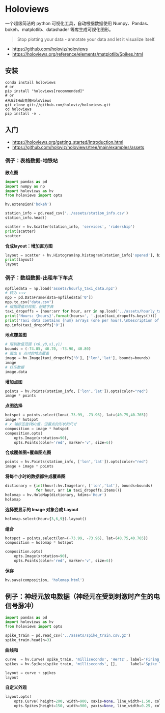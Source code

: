 # Holoviews

一个超级简洁的 python 可视化工具，自动根据数据使用 Numpy、Pandas、bokeh、matplotlib、datashader 等库生成可视化图形。

> Stop plotting your data - annotate your data and let it visualize itself.

- https://github.com/holoviz/holoviews
- https://holoviews.org/reference/elements/matplotlib/Spikes.html

## 安装

```shell
conda install holoviews
# or
pip install "holoviews[recommended]"
# or
#从GitHub克隆HoloViews
git clone git://github.com/holoviz/holoviews.git
cd holoviews
pip install -e .
```

## 入门

- https://holoviews.org/getting_started/Introduction.html
- https://github.com/holoviz/holoviews/tree/main/examples/assets

### 例子：表格数据-地铁站

**散点图**
```python
import pandas as pd
import numpy as np
import holoviews as hv
from holoviews import opts

hv.extension('bokeh')

station_info = pd.read_csv('../assets/station_info.csv')
station_info.head()

scatter = hv.Scatter(station_info, 'services', 'ridership')
print(scatter)
scatter
```

**合成layout：增加直方图**
```python
layout = scatter + hv.Histogram(np.histogram(station_info['opened'], bins=24), kdims=['opened'])
print(layout)
layout
```

### 例子：数组数据-出租车下车点

```python
npfiledata = np.load('assets/hourly_taxi_data.npz')
# 转为 csv
npp = pd.DataFrame(data=npfiledata['0'])
npp.to_csv("data.csv")
# 根据键值对视图，创建字典
taxi_dropoffs = {hour:arr for hour, arr in np.load('../assets/hourly_taxi_data.npz').items()}
print('Hours: {hours}'.format(hours=', '.join(taxi_dropoffs.keys())))
print('Taxi data contains {num} arrays (one per hour).\nDescription of the first array:\n'.format(num=len(taxi_dropoffs)))
np.info(taxi_dropoffs['0'])
```

**地点覆盖图**
```python
# 限制数值范围 (x0,y0,x1,y1)
bounds = (-74.05, 40.70, -73.90, 40.80)
# 画出 0 点时的地点覆盖
image = hv.Image(taxi_dropoffs['0'], ['lon','lat'], bounds=bounds)
image
# 打印数据
image.data
```
**增加点图**
```python
points = hv.Points(station_info, ['lon','lat']).opts(color="red")
image * points
```

**点图选择**
```python
hotspot = points.select(lon=(-73.99, -73.96), lat=(40.75,40.765))
image * hotspot
# x 轴标签旋转90度，设置点的形状和尺寸
composition = image * hotspot
composition.opts(
    opts.Image(xrotation=90),
    opts.Points(color='red', marker='v', size=6))
```

**合成覆盖图+覆盖图点图**
```python
points = hv.Points(station_info, ['lon','lat']).opts(color="red")
image + image * points
```

**将每个小时的数据都生成覆盖图**
```python
dictionary = {int(hour):hv.Image(arr, ['lon','lat'], bounds=bounds) 
              for hour, arr in taxi_dropoffs.items()}
holomap = hv.HoloMap(dictionary, kdims='Hour')
holomap
```

**选择要显示的 Image 对象合成 Layout**
```python
holomap.select(Hour={3,6,9}).layout()
```

**组合**
```python
hotspot = points.select(lon=(-73.99, -73.96), lat=(40.75,40.765))
composition = holomap * hotspot

composition.opts(
    opts.Image(xrotation=90),
    opts.Points(color='red', marker='v', size=6))
```

**保存**
```python
hv.save(composition, 'holomap.html')
```

## 例子：神经元放电数据（神经元在受到刺激时产生的电信号脉冲）

```python
import pandas as pd
import holoviews as hv
from holoviews import opts

spike_train = pd.read_csv('../assets/spike_train.csv.gz')
spike_train.head(n=3)
```

**曲线和**
```python
curve  = hv.Curve( spike_train, 'milliseconds', 'Hertz', label='Firing Rate')
spikes = hv.Spikes(spike_train, 'milliseconds', [],      label='Spike Train')

layout = curve + spikes
layout
```

**自定义外观**
```python
layout.opts(
    opts.Curve( height=200, width=900, xaxis=None, line_width=1.50, color='red', tools=['hover']),
    opts.Spikes(height=150, width=900, yaxis=None, line_width=0.25, color='grey')).cols(1)
```
